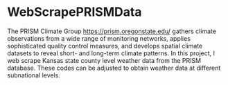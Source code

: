 # WebScrapePRISMData
The PRISM Climate Group https://prism.oregonstate.edu/ gathers climate observations from a wide range of monitoring networks, applies sophisticated quality control measures, and develops spatial climate datasets to reveal short- and long-term climate patterns. In this project, I web scrape Kansas state county level weather data from the PRISM database. These codes can be adjusted to obtain weather data at different subnational levels.
